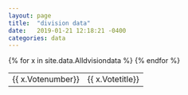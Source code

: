 ```yaml
---
layout: page
title:  "division data"
date:   2019-01-21 12:18:21 -0400
categories: data
---
```

<table>
{% for x in site.data.Alldvisiondata %}
  <tr>
   <td>{{ x.Votenumber}}</td>	
    <td>{{ x.Votetitle}}</td>
  <tr>
{% endfor %}
</table>
